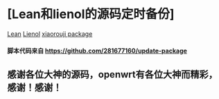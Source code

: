 # [Lean和lienol的源码定时备份]


[Lean](https://github.com/coolsnowwolf/lede)
[ Lienol](https://github.com/Lienol/openwrt )
[ xiaorouji package](https://github.com/xiaorouji/openwrt-passwall)



#### 脚本代码来自 https://github.com/281677160/update-package


## 感谢各位大神的源码，openwrt有各位大神而精彩，感谢！感谢！
